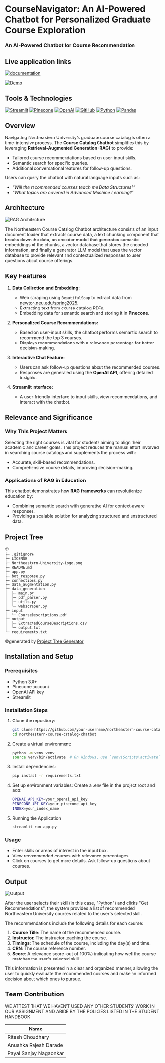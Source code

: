 # CourseNavigator: An AI-Powered Chatbot for Personalized Graduate Course Exploration 	

### **An AI-Powered Chatbot for Course Recommendation**

## Live application links

[![documentation](https://img.shields.io/badge/documentation-4285F4?style=for-the-badge&logo=&logoColor=white)](https://docs.google.com/document/d/19PfRgivAzZNAu2zFPn8JIHoUOk8DpB5lDd07NlGitpc/edit?tab=t.0)

[![Demo](https://img.shields.io/badge/Demo_Link-808080?style=for-the-badge&logo=YouTube&logoColor=white)](https://youtu.be/yw4AyXYgTtY)

## Tools & Technologies

[![Streamlit](https://img.shields.io/badge/Streamlit-FF4B4B?style=for-the-badge&logo=streamlit&logoColor=white)](https://streamlit.io/)
[![Pinecone](https://img.shields.io/badge/Pinecone-0078FF?style=for-the-badge)](https://www.pinecone.io/)
[![OpenAI](https://img.shields.io/badge/OpenAI-000000?style=for-the-badge&logo=openai&logoColor=white)](https://openai.com/)
[![GitHub](https://img.shields.io/badge/GitHub-100000?style=for-the-badge&logo=github&logoColor=white)](https://github.com/)
[![Python](https://img.shields.io/badge/Python-FFD43B?style=for-the-badge&logo=python&logoColor=blue)](https://www.python.org/)
[![Pandas](https://img.shields.io/badge/Pandas-2C2D72?style=for-the-badge&logo=pandas&logoColor=white)](https://pandas.pydata.org/)

## **Overview**

Navigating Northeastern University’s graduate course catalog is often a time-intensive process. The **Course Catalog Chatbot** simplifies this by leveraging **Retrieval-Augmented Generation (RAG)** to provide:
- Tailored course recommendations based on user-input skills.
- Semantic search for specific queries.
- Additional conversational features for follow-up questions.

Users can query the chatbot with natural language inputs such as:
- *“Will the recommended courses teach me Data Structures?”*
- *“What topics are covered in Advanced Machine Learning?”*

## Architecture

![RAG Architecture](RAG.jpeg)

The Northeastern Course Catalog Chatbot architecture consists of an input document loader that extracts course data, a text chunking component that breaks down the data, an encoder model that generates semantic embeddings of the chunks, a vector database that stores the encoded information, and finally a generator LLM model that uses the vector database to provide relevant and contextualized responses to user questions about course offerings.

## **Key Features**

1. **Data Collection and Embedding:**
   - Web scraping using `BeautifulSoup` to extract data from [newton.neu.edu/spring2025](http://newton.neu.edu/spring2025).
   - Extracting text from course catalog PDFs.
   - Embedding data for semantic search and storing it in **Pinecone**.

2. **Personalized Course Recommendations:**
   - Based on user-input skills, the chatbot performs semantic search to recommend the top 3 courses.
   - Displays recommendations with a relevance percentage for better decision-making.

3. **Interactive Chat Feature:**
   - Users can ask follow-up questions about the recommended courses.
   - Responses are generated using the **OpenAI API**, offering detailed insights.

4. **Streamlit Interface:**
   - A user-friendly interface to input skills, view recommendations, and interact with the chatbot.

## **Relevance and Significance**

### **Why This Project Matters**
Selecting the right courses is vital for students aiming to align their academic and career goals. This project reduces the manual effort involved in searching course catalogs and supplements the process with:
- Accurate, skill-based recommendations.
- Comprehensive course details, improving decision-making.

### **Applications of RAG in Education**
This chatbot demonstrates how **RAG frameworks** can revolutionize education by:
- Combining semantic search with generative AI for context-aware responses.
- Providing a scalable solution for analyzing structured and unstructured data.

## Project Tree

```
📦 
├─ .gitignore
├─ LICENSE
├─ Northeastern-University-Logo.png
├─ README.md
├─ app.py
├─ bot_response.py
├─ connections.py
├─ data_augmentation.py
├─ data_generation
│  ├─ main.py
│  ├─ pdf_parser.py
│  ├─ utils.py
│  └─ webscraper.py
├─ input
│  └─ CourseDescriptions.pdf
├─ output
│  ├─ ExtractedCourseDescriptions.csv
│  └─ output.txt
└─ requirements.txt
```
©generated by [Project Tree Generator](https://woochanleee.github.io/project-tree-generator)

## Installation and Setup

### Prerequisites
- Python 3.8+
- Pinecone account
- OpenAI API key
- Streamlit

### Installation Steps
1. Clone the repository:
   ```bash
   git clone https://github.com/your-username/northeastern-course-catalog-chatbot.git
   cd northeastern-course-catalog-chatbot

2. Create a virtual environment:
    ```bash
    python -m venv venv
    source venv/bin/activate  # On Windows, use `venv\Scripts\activate`

3. Install dependencies:
    ```bash
    pip install -r requirements.txt

4. Set up environment variables:
Create a .env file in the project root and add:
    ```bash
    OPENAI_API_KEY=your_openai_api_key
    PINECONE_API_KEY=your_pinecone_api_key
    INDEX=your_index_name

5. Running the Application
    ```bash
    streamlit run app.py

### Usage

- Enter skills or areas of interest in the input box. 
- View recommended courses with relevance percentages.
- Click on courses to get more details.
Ask follow-up questions about courses.

## Output

![Output](outputScreenshot.png)

After the user selects their skill (in this case, "Python") and clicks "Get Recommendations", the system provides a list of recommended Northeastern University courses related to the user's selected skill.

The recommendations include the following details for each course:

1. **Course Title**: The name of the recommended course.
2. **Instructor**: The instructor teaching the course.
3. **Timings**: The schedule of the course, including the day(s) and time.
4. **CRN**: The course reference number.
5. **Score**: A relevance score (out of 100%) indicating how well the course matches the user's selected skill.

This information is presented in a clear and organized manner, allowing the user to quickly evaluate the recommended courses and make an informed decision about which ones to pursue.

## Team Contribution

WE ATTEST THAT WE HAVEN’T USED ANY OTHER STUDENTS’ WORK IN OUR ASSIGNMENT AND ABIDE BY THE POLICIES LISTED IN THE STUDENT HANDBOOK

| Name                      |
| ------------------------- | 
| Ritesh Choudhary          | 
| Anushka Rajesh Darade     |
| Payal Sanjay Nagaonkar    |
